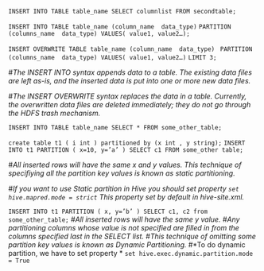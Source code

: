 
```INSERT INTO TABLE table_name SELECT columnlist FROM secondtable;```

   ```INSERT INTO TABLE table_name (column_name  data_type)```
           ```PARTITION (columns_name  data_type) VALUES( value1, value2…);```
           
   ```INSERT OVERWRITE TABLE table_name (column_name  data_type)``` 
          ``` PARTITION (columns_name  data_type) VALUES( value1, value2…)```
             ``` LIMIT 3; ```


#*The INSERT INTO syntax appends data to a table. The existing data files are left as-is, and the inserted data is put 
  into one or more new data files.*
  
#*The INSERT OVERWRITE syntax replaces the data in a table. Currently, the overwritten data files are deleted immediately; 
 they do not go through the HDFS trash mechanism.*

``` INSERT INTO TABLE table_name SELECT * FROM some_other_table; ```
    
``` create table t1 ( i int ) partitioned by (x int , y string); ```
``` INSERT INTO t1 PARTITION ( x=10, y=’a’ ) SELECT c1 FROM some_other table; ```

#*All inserted rows will have the same x and y values. This technique of specifiying all the partition key values is known as static           partitioning.*

#*If you want to use Static partition in Hive you should set property 
     ``` set hive.mapred.mode = strict ``` This property set by default in hive-site.xml.*

``` INSERT INTO t1 PARTITION ( x, y=’b’ ) SELECT c1, c2 from some_other_table; ```
#*All inserted rows will have the same y value.* 
#*Any partitioning columns whose value is not specified are filled in from the columns specified last in the SELECT list.*
#*This technique of omitting some partition key values is known as Dynamic Partitioning.*
#*To do dynamic partition, we have to set property * 
     ``` set hive.exec.dynamic.partition.mode = True ```

